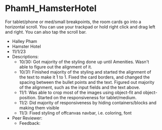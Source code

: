 # PhamH_HamsterHotel

For tablet/phone or med/small breakpoints, the room cards go into a horizontal scroll. You can use your trackpad or hold right click and drag left and right. You can also tap the scroll bar.

- Halley Pham
- Hamster Hotel
- 11/1/23
- Descriptions:
  - 10/30: Got majority of the styling done up until Amenities. Wasn't able to figure out the alignment of it.
  - 10/31: Finished majority of the styling and started the alignment of the text to make it 1 to 1. Fixed the card borders, and changed the spacing between the bullet points and the text. Figured out majority of the alignment, such as the input fields and the text above.
  - 11/1: Was able to crop most of the images using object-fit and object-position. Started on the responsiveness for tablet/medium. 
  - 11/2: Did majority of responsiveness by hiding containers/blocks and making them visible 
  - 11/3: Fixed styling of offcanvas navbar, i.e. coloring, font
- Peer Reviewer:
  - Feedback:
